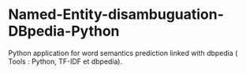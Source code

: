 # Named-Entity-disambuguation-DBpedia-Python

Python application for word semantics prediction linked with dbpedia ( Tools : Python, TF-IDF et dbpedia).
